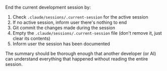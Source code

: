 End the current development session by:

1. Check `.claude/sessions/.current-session` for the active session
2. If no active session, inform user there's nothing to end
3. Git commit the changes made during the session
4. Empty the `.claude/sessions/.current-session` file (don't remove it, just clear its contents)
5. Inform user the session has been documented

The summary should be thorough enough that another developer (or AI) can understand everything that happened without reading the entire session.
